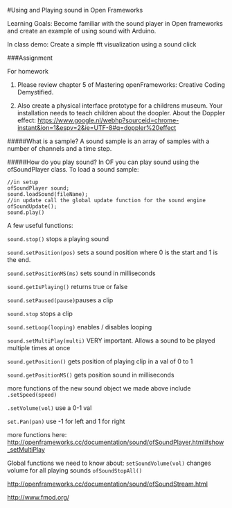 #Using and Playing sound in Open Frameworks

Learning Goals: Become familiar with the sound player in Open frameworks and create an example of using sound with Arduino. 

In class demo: Create a simple fft visualization using a sound click 

###Assignment

For homework 

1. Please review chapter 5 of Mastering openFrameworks: Creative Coding Demystified. 

2. Also create a physical interface prototype for a childrens museum. Your installation needs to teach children about the doopler. 
About the Doppler effect: 
https://www.google.nl/webhp?sourceid=chrome-instant&ion=1&espv=2&ie=UTF-8#q=doppler%20effect


#####What is a sample? 
A sound sample is an array of samples with a number of channels and a time step. 

#####How do you play sound? 
In OF you can play sound using the ofSoundPlayer class. 
To load a sound sample: 

	//in setup
	ofSoundPlayer sound; 
	sound.loadSound(fileName); 
	//in update call the global update function for the sound engine
	ofSoundUpdate(); 
	sound.play()
	

A few useful functions: 

`sound.stop()`
stops a playing sound

`sound.setPosition(pos)` sets a sound position where 0 is the start and 1 is the end. 

`sound.setPositionMS(ms)` sets sound in milliseconds 

`sound.getIsPlaying()` returns true or false 

`sound.setPaused(pause)`pauses a clip

`sound.stop` stops a clip

`sound.setLoop(looping)` enables / disables looping

`sound.setMultiPlay(multi)` VERY important. Allows a sound to be played multiple times at once

`sound.getPosition()` gets position of playing clip in a val of 0 to 1 

`sound.getPositionMS()` gets position sound in milliseconds 

more functions of the new sound object we made above include 
`.setSpeed(speed) `

`.setVolume(vol)` use a 0-1 val

`set.Pan(pan)`  use  -1 for left and 1 for right 

more functions here: 
http://openframeworks.cc/documentation/sound/ofSoundPlayer.html#show_setMultiPlay

Global functions we need to know about: 
`setSoundVolume(vol)` changes volume for all playing sounds
`ofSoundStopAll() `


http://openframeworks.cc/documentation/sound/ofSoundStream.html

http://www.fmod.org/



